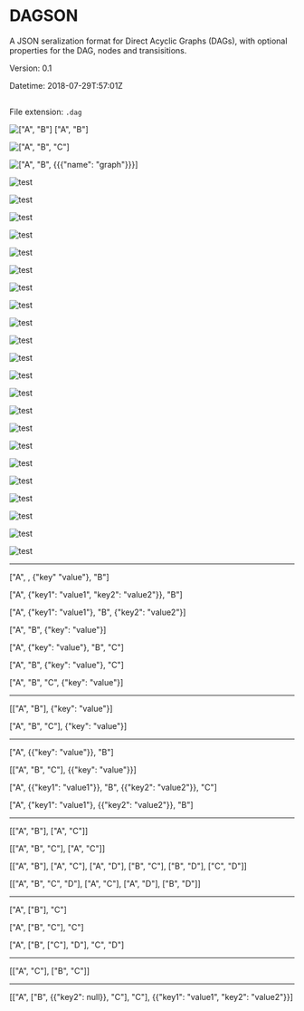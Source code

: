 # DAGSON
A JSON seralization format for Direct Acyclic Graphs (DAGs), with optional properties for the DAG, nodes and transisitions.

Version: 0.1

Datetime: 2018-07-29T:57:01Z

##
File extension: `.dag`


![["A", "B"]](imgs/1.png "[\"A\", \"B\"]")
["A", "B"]

![["A", "B", "C"]](imgs/2.png)

![["A", "B", {{{"name": "graph"}}}]](imgs/3.png)

![test](imgs/4.png)

![test](imgs/5.png)

![test](imgs/6.png)

![test](imgs/7.png)

![test](imgs/8.png)

![test](imgs/9.png)

![test](imgs/10.png)

![test](imgs/11.png)

![test](imgs/12.png)

![test](imgs/13.png)

![test](imgs/14.png)

![test](imgs/15.png)

![test](imgs/16.png)

![test](imgs/17.png)

![test](imgs/18.png)

![test](imgs/19.png)

![test](imgs/20.png)

![test](imgs/21.png)

![test](imgs/22.png)

![test](imgs/23.png)

![test](imgs/24.png)

![test](imgs/25.png)



---

["A", , {"key" "value"}, "B"]

["A", {"key1": "value1", "key2": "value2"}}, "B"]

["A", {"key1": "value1"}, "B", {"key2": "value2"}]

["A", "B", {"key": "value"}]

["A", {"key": "value"}, "B", "C"]

["A", "B", {"key": "value"}, "C"]

["A", "B", "C", {"key": "value"}]

---

[["A", "B"], {"key": "value"}]

["A", "B", "C"], {"key": "value"}]

---

["A", {{"key": "value"}}, "B"]

[["A", "B", "C"], {{"key": "value"}}]

["A", {{"key1": "value1"}}, "B", {{"key2": "value2"}}, "C"]

["A", {"key1": "value1"}, {{"key2": "value2"}}, "B"]

---

[["A", "B"], ["A", "C"]]

[["A", "B", "C"], ["A", "C"]]

[["A", "B"], ["A", "C"], ["A", "D"], ["B", "C"], ["B", "D"], ["C", "D"]]

[["A", "B", "C", "D"], ["A", "C"], ["A", "D"], ["B", "D"]]

---

["A", ["B"], "C"]

["A", ["B", "C"], "C"]

["A", ["B", ["C"], "D"], "C", "D"]

---

[["A", "C"], ["B", "C"]]

---

[["A", ["B", {{"key2": null}}, "C"], "C"], {{"key1": "value1", "key2": "value2"}}]
```
